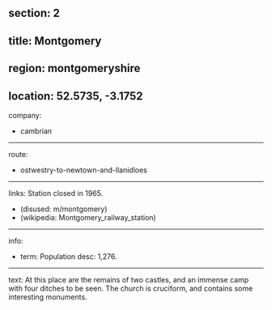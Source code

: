 section: 2
----
title: Montgomery
----
region: montgomeryshire
----
location: 52.5735, -3.1752
----
company:
- cambrian
----
route:
- ostwestry-to-newtown-and-llanidloes
----
links:
Station closed in 1965.
- (disused: m/montgomery)
- (wikipedia: Montgomery_railway_station)
----
info:
- term: Population
  desc: 1,276.
----
text: At this place are the remains of two castles, and an immense camp with four ditches to be seen. The church is cruciform, and contains some interesting monuments.

